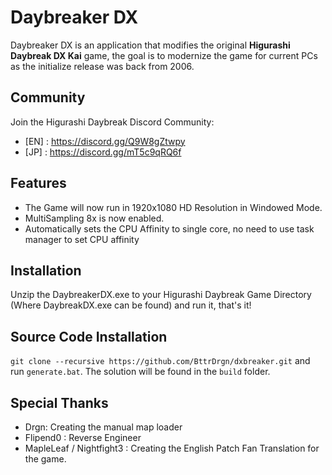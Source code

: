 # Daybreaker DX
Daybreaker DX is an application that modifies the original **Higurashi Daybreak DX Kai** game, the goal is to modernize the game for current PCs as the initialize release was back from 2006.

## Community
Join the Higurashi Daybreak Discord Community:
- [EN] : https://discord.gg/Q9W8gZtwpy
- [JP] : https://discord.gg/mT5c9qRQ6f

## Features
- The Game will now run in 1920x1080 HD Resolution in Windowed Mode.
- MultiSampling 8x is now enabled.
- Automatically sets the CPU Affinity to single core, no need to use task manager to set CPU affinity

## Installation
Unzip the DaybreakerDX.exe to your Higurashi Daybreak Game Directory (Where DaybreakDX.exe can be found) and run it, that's it!

## Source Code Installation
`git clone --recursive https://github.com/BttrDrgn/dxbreaker.git` and run `generate.bat`. 
The solution will be found in the `build` folder.

## Special Thanks
- Drgn: Creating the manual map loader
- Flipend0 : Reverse Engineer
- MapleLeaf / Nightfight3 : Creating the English Patch Fan Translation for the game.